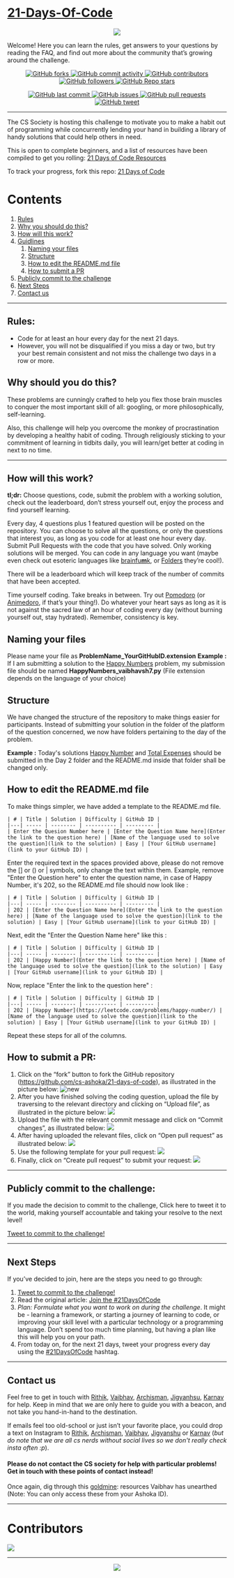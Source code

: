 # [21-Days-Of-Code](https://www.100daysofcode.com/)
<p align="center">
  <img src="https://miro.medium.com/max/1192/1*IjfVm12nJS6AFlUIK97lXg.gif">
</p>

Welcome! Here you can learn the rules, get answers to your questions by reading the FAQ, and find out more about the community that’s growing around the challenge.

<p align="center">
    <a href="https://github.com/cs-ashoka/21-days-of-code/network/members">
    <img alt="GitHub forks" src="https://img.shields.io/github/forks/cs-ashoka/21-days-of-code?color=green&style=for-the-badge&logo=github&logoColor=white">
    <a href="https://github.com/cs-ashoka/21-days-of-code/graphs/commit-activity">
    <img alt="GitHub commit activity" src="https://img.shields.io/github/commit-activity/m/cs-ashoka/21-days-of-code?color=green&style=for-the-badge&logo=github&logoColor=white">
    <a href="https://github.com/cs-ashoka/21-days-of-code/graphs/contributors">
    <img alt="GitHub contributors" src="https://img.shields.io/github/contributors/cs-ashoka/21-days-of-code?color=green&style=for-the-badge&logo=github&logoColor=white">
    <img alt="GitHub followers" src="https://img.shields.io/github/followers/cs-ashoka?color=green&style=for-the-badge&logo=github&logoColor=white">
    <a href="https://github.com/cs-ashoka/21-days-of-code/stargazers">
    <img alt="GitHub Repo stars" src="https://img.shields.io/github/stars/cs-ashoka/21-days-of-code?color=green&style=for-the-badge&logo=github&logoColor=white">
</p>

<p align="center">
    <a href="https://github.com/cs-ashoka/21-days-of-code/commits/master">
    <img src="https://img.shields.io/github/last-commit/cs-ashoka/21-days-of-code?style=for-the-badge&logo=github&logoColor=white"
         alt="GitHub last commit">
    <a href="https://github.com/cs-ashoka/21-days-of-code/issues">
    <img src="https://img.shields.io/github/issues-raw/cs-ashoka/21-days-of-code?style=for-the-badge&logo=github&logoColor=white"
         alt="GitHub issues">
    <a href="https://github.com/cs-ashoka/21-days-of-code/pulls">
    <img src="https://img.shields.io/github/issues-pr-raw/cs-ashoka/21-days-of-code?style=for-the-badge&logo=github&logoColor=white"
         alt="GitHub pull requests">
    <a href="https://twitter.com/intent/tweet?text=I%27m%20publicly%20committing%20to%20the%2021DaysOfCode%20Challenge%20starting%20today!%20Learn%20More%20and%20Join%20me!&url=https://github.com/cs-ashoka/21-days-of-code&hashtags=21DaysOfCode">
    <img src="https://img.shields.io/twitter/url/https/github.com/cs-ashoka/21-days-of-code?style=for-the-badge&logo=twitter"
         alt="GitHub tweet">
</p>


[]()

***
The CS Society is hosting this challenge to motivate you to make a habit out of programming while concurrently lending your hand in building a library of handy solutions that could help others in need.

This is open to complete beginners, and a list of resources have been compiled to get you rolling: [21 Days of Code Resources](https://drive.google.com/drive/u/1/folders/1MvR449gHhKe0jkpLwJi9X080wpb3nNwr)

To track your progress, fork this repo: [21 Days of Code](https://github.com/cs-ashoka/21-days-of-code)

# Contents
1. [Rules](#rules)
2. [Why you should do this?](#why-should-you-do-this)
3. [How will this work?](#how-will-this-work)
4. [Guidlines](#naming-your-files)
   1. [Naming your files](#naming-your-files)
   2. [Structure](#structure)
   3. [How to edit the README.md file](#how-to-edit-the-readmemd-file)
   4. [How to submit a PR](#how-to-submit-a-pr)
5. [Publicly commit to the challenge](#publicly-commit-to-the-challenge)
6. [Next Steps](#next-steps)
7. [Contact us](#contact-us)

***

## Rules:
* Code for at least an hour every day for the next 21 days.
* However, you will not be disqualified if you miss a day or two, but try your best remain consistent and not miss the challenge two days in a row or more.

## Why should you do this?
These problems are cunningly crafted to help you flex those brain muscles to conquer the most important skill of all: googling, or more philosophically, self-learning.

Also, this challenge will help you overcome the monkey of procrastination by developing a healthy habit of coding. Through religiously sticking to your commitment of learning in tidbits daily, you will learn/get better at coding in next to no time.

***

## How will this work?
**tl;dr:** Choose questions, code, submit the problem with a working solution, check out the leaderboard, don’t stress yourself out, enjoy the process and find yourself learning.

Every day, 4 questions plus 1 featured question will be posted on the repository. You can choose to solve all the questions, or only the questions that interest you, as long as you code for at least one hour every day. Submit Pull Requests with the code that you have solved. Only working solutions will be merged. You can code in any language you want (maybe even check out esoteric languages like [brainfu**m**k](https://esolangs.org/wiki/Brainfuck), or [Folders](https://esolangs.org/wiki/Folders) they’re cool!).

There will be a leaderboard which will keep track of the number of commits that have been accepted.

Time yourself coding. Take breaks in between. Try out [Pomodoro](https://en.wikipedia.org/wiki/Pomodoro_Technique) (or [Animedoro](https://deepstash.com/idea/77397/whats-the-animedoro-technique), if that’s your thing!). Do whatever your heart says as long as it is not against the sacred law of an hour of coding every day (without burning yourself out, stay hydrated). Remember, consistency is key.

## Naming your files
Please name your file as **ProblemName_YourGitHubID.extension**
**Example :** If I am submitting a solution to the [Happy Numbers](https://leetcode.com/problems/happy-number/) problem, my submission file should be named **HappyNumbers_vaibhavsh7.py** (File extension depends on the language of your choice)

## Structure
We have changed the structure of the repository to make things easier for participants. Instead of submitting your solution in the folder of the platform of the question concerned, we now have folders pertaining to the day of the problem.

**Example :** Today's solutions [Happy Number](https://leetcode.com/problems/happy-number/) and [Total Expenses]((https://www.codechef.com/problems/FLOW009)) should be submitted in the Day 2 folder and the README.md inside that folder shall be changed only.

## How to edit the README.md file
To make things simpler, we have added a template to the README.md file.
```
| # | Title | Solution | Difficulty | GitHub ID |
|---| ----- | -------- | ---------- | --------- |
| Enter the Quesion Number here | [Enter the Question Name here](Enter the link to the question here) | [Name of the language used to solve the question](link to the solution) | Easy | [Your GitHub username](link to your GitHub ID) |
```
Enter the required text in the spaces provided above, please do not remove the [] or () or | symbols, only change the text within them.
Example, remove "Enter the Question here" to enter the question name, in case of Happy Number, it's 202, so the README.md file should now look like : 
```
| # | Title | Solution | Difficulty | GitHub ID |
|---| ----- | -------- | ---------- | --------- |
| 202 | [Enter the Question Name here](Enter the link to the question here) | [Name of the language used to solve the question](link to the solution) | Easy | [Your GitHub username](link to your GitHub ID) |
```
Next, edit the "Enter the Question Name here" like this :
```
| # | Title | Solution | Difficulty | GitHub ID |
|---| ----- | -------- | ---------- | --------- |
| 202 | [Happy Number](Enter the link to the question here) | [Name of the language used to solve the question](link to the solution) | Easy | [Your GitHub username](link to your GitHub ID) |
```
Now, replace "Enter the link to the question here" :
```
| # | Title | Solution | Difficulty | GitHub ID |
|---| ----- | -------- | ---------- | --------- |
| 202 | [Happy Number](https://leetcode.com/problems/happy-number/) | [Name of the language used to solve the question](link to the solution) | Easy | [Your GitHub username](link to your GitHub ID) |
```
Repeat these steps for all of the columns.

## How to submit a PR:

1. Click on the “fork” button to fork the GitHub repository (https://github.com/cs-ashoka/21-days-of-code), as illustrated in the picture below:
![new](https://i.ibb.co/bPnBmtV/1st-img.png)
2. After you have finished solving the coding question, upload the file by traversing to the relevant directory and clicking on “Upload file”, as illustrated in the picture below:
![](https://i.ibb.co/TR0LvVV/2nd-img.png)
3. Upload the file with the relevant commit message and click on “Commit changes”, as illustrated below:
![](https://i.ibb.co/JBn838C/3rd-img.png)
4. After having uploaded the relevant files, click on “Open pull request” as illustrated below:
![](https://i.ibb.co/2WqmGn9/4th-img.png)
5. Use the following template for your pull request:
![](https://i.ibb.co/JnMHtVN/5th-img.png)
6. Finally, click on “Create pull request” to submit your request:
![](https://i.ibb.co/kQMTH48/6th-img.png)

***

## Publicly commit to the challenge:

If you made the decision to commit to the challenge, Click here to tweet it to the world, making yourself accountable and taking your resolve to the next level!

[Tweet to commit to the challenge!](https://twitter.com/intent/tweet?text=I%27m%20publicly%20committing%20to%20the%2021DaysOfCode%20Challenge%20starting%20today!%20Learn%20More%20and%20Join%20me!&url=https://github.com/cs-ashoka/21-days-of-code&hashtags=21DaysOfCode)

***

## Next Steps

If you’ve decided to join, here are the steps you need to go through:

1.  [Tweet to commit to the challenge!](https://twitter.com/intent/tweet?text=I%27m%20publicly%20committing%20to%20the%2021DaysOfCode%20Challenge%20starting%20today!%20Learn%20More%20and%20Join%20me!&url=https://github.com/cs-ashoka/21-days-of-code&hashtags=21DaysOfCode)
2.  Read the original article: [Join the #21DaysOfCode](https://www.freecodecamp.org/news/join-the-100daysofcode-556ddb4579e4/)
3.  *Plan: Formulate what you want to work on during the challenge*. It might be - learning a framework, or starting a journey of learning to code, or improving your skill level with a particular technology or a programming language. Don’t spend too much time planning, but having a plan like this will help you on your path.
4.  From today on, for the next 21 days, tweet your progress every day using the [#21DaysOfCode](https://twitter.com/intent/tweet?text=I%27m%20publicly%20committing%20to%20the%2021DaysOfCode%20Challenge%20starting%20today!%20Learn%20More%20and%20Join%20me!&url=https://github.com/cs-ashoka/21-days-of-code&hashtags=21DaysOfCode) hashtag.

***

## Contact us
Feel free to get in touch with [Rithik](mailto:rithik.kumars_ug24@ashoka.edu.in), [Vaibhav](mailto:vaibhav.sharma_ug24@ashoka.edu.in), [Archisman](mailto:archisman.dutta_ug24@ashoka.edu.in), [Jigyanhsu](jigyansu.rout_ug24@ashoka.edu.in), [Karnav](karnav.popat_ug24@ashoka.edu.in) for help. Keep in mind that we are only here to guide you with a beacon, and not take you hand-in-hand to the destination.

If emails feel too old-school or just isn’t your favorite place, you could drop a text on Instagram to [Rithik](https://www.instagram.com/not.rithik/), [Archisman](https://www.instagram.com/_archismandutta_/), [Vaibhav](https://www.instagram.com/vaibhav.sh14/), [Jigyanshu](https://www.instagram.com/iamjr15/) or [Karnav](https://www.instagram.com/kkkarnav/) (_but do note that we are all cs nerds without social lives so we don't really check insta often :p_).

#### Please do not contact the CS society for help with particular problems! Get in touch with these points of contact instead!

Once again, dig through this [goldmine](https://drive.google.com/drive/u/1/folders/1MvR449gHhKe0jkpLwJi9X080wpb3nNwr): resources Vaibhav has unearthed (Note: You can only access these from your Ashoka ID).

***

<p align="center">
   <h1> Contributors </h1>
   <a href = "https://github.com/cs-ashoka/21-days-of-code/graphs/contributors">
   <img src = "https://contrib.rocks/image?repo=cs-ashoka/21-days-of-code" />
   </a>
</p>

***

<p align="center">
  <img src = "https://readme-jokes.vercel.app/api"/>
</p>

